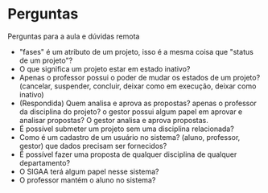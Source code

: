 # Perguntas

Perguntas para a aula e dúvidas remota

* "fases" é um atributo de um projeto, isso é a mesma coisa que "status de um projeto"?
* O que significa um projeto estar em estado inativo?
* Apenas o professor possui o poder de mudar os estados de um projeto? (cancelar, suspender, concluir, deixar como em execução, deixar como inativo)
* (Respondida) Quem analisa e aprova as propostas? apenas o professor da disciplina do projeto? o gestor possui algum papel em aprovar e analisar propostas?
      O gestor analisa e aprova propostas.
* É possível submeter um projeto sem uma disciplina relacionada?
* Como é um cadastro de um usuário no sistema? (aluno, professor, gestor) que dados precisam ser fornecidos?
* É possível fazer uma proposta de qualquer disciplina de qualquer departamento?
* O SIGAA terá algum papel nesse sistema?
* O professor mantém o aluno no sistema?
  

